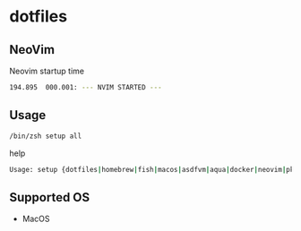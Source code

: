 # dotfiles

## NeoVim

Neovim startup time

```sh
194.895  000.001: --- NVIM STARTED ---
```

## Usage

```sh
/bin/zsh setup all
```

help

```sh
Usage: setup {dotfiles|homebrew|fish|macos|asdfvm|aqua|docker|neovim|pkgs|all}
```

## Supported OS

* MacOS

